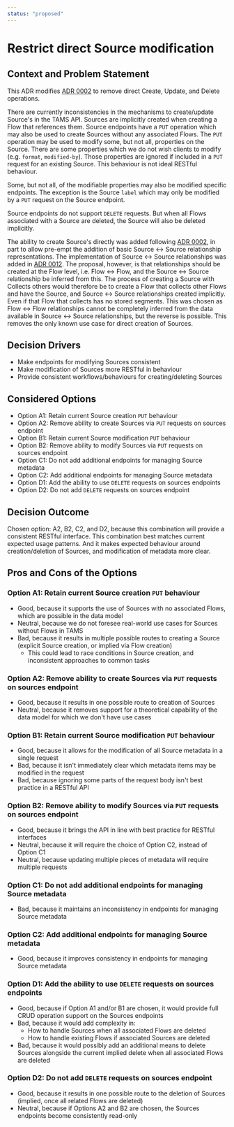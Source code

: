 ```yaml
---
status: "proposed"
---
```

# Restrict direct Source modification

## Context and Problem Statement

This ADR modifies [ADR 0002](./0002-add-sources-to-api.md) to remove direct Create, Update, and Delete operations.

There are currently inconsistencies in the mechanisms to create/update Source's in the TAMS API.
Sources are implicitly created when creating a Flow that references them.
Source endpoints have a `PUT` operation which may also be used to create Sources without any associated Flows.
The `PUT` operation may be used to modify some, but not all, properties on the Source.
There are some properties which we do not wish clients to modify (e.g. `format`, `modified-by`).
Those properties are ignored if included in a `PUT` request for an existing Source.
This behaviour is not ideal RESTful behaviour.

Some, but not all, of the modifiable properties may also be modified specific endpoints.
The exception is the Source `label` which may only be modified by a `PUT` request on the Source endpoint.

Source endpoints do not support `DELETE` requests.
But when all Flows associated with a Source are deleted, the Source will also be deleted implicitly.

The ability to create Source's directly was added following [ADR 0002](./0002-add-sources-to-api.md), in part to allow pre-empt the addition of basic Source <-> Source relationship representations.
The implementation of Source <-> Source relationships was added in [ADR 0012](./0012-add-flow-collections.md).
The proposal, however, is that relationships should be created at the Flow level, i.e. Flow <-> Flow, and the Source <-> Source relationship be inferred from this.
The process of creating a Source with Collects others would therefore be to create a Flow that collects other Flows and have the Source, and Source <-> Source relationships created implicitly.
Even if that Flow that collects has no stored segments.
This was chosen as Flow <-> Flow relationships cannot be completely inferred from the data available in Source <-> Source relationships, but the reverse is possible.
This removes the only known use case for direct creation of Sources.

## Decision Drivers

* Make endpoints for modifying Sources consistent
* Make modification of Sources more RESTful in behaviour
* Provide consistent workflows/behaviours for creating/deleting Sources

## Considered Options

* Option A1: Retain current Source creation `PUT` behaviour
* Option A2: Remove ability to create Sources via `PUT` requests on sources endpoint
* Option B1: Retain current Source modification `PUT` behaviour
* Option B2: Remove ability to modify Sources via `PUT` requests on sources endpoint
* Option C1: Do not add additional endpoints for managing Source metadata
* Option C2: Add additional endpoints for managing Source metadata
* Option D1: Add the ability to use `DELETE` requests on sources endpoints
* Option D2: Do not add `DELETE` requests on sources endpoint

## Decision Outcome

Chosen option: A2, B2, C2, and D2, because this combination will provide a consistent RESTful interface.
This combination best matches current expected usage patterns.
And it makes expected behaviour around creation/deletion of Sources, and modification of metadata more clear.

## Pros and Cons of the Options

### Option A1: Retain current Source creation `PUT` behaviour

* Good, because it supports the use of Sources with no associated Flows, which are possible in the data model
* Neutral, because we do not foresee real-world use cases for Sources without Flows in TAMS
* Bad, because it results in multiple possible routes to creating a Source (explicit Source creation, or implied via Flow creation)
  * This could lead to race conditions in Source creation, and inconsistent approaches to common tasks

### Option A2: Remove ability to create Sources via `PUT` requests on sources endpoint

* Good, because it results in one possible route to creation of Sources
* Neutral, because it removes support for a theoretical capability of the data model for which we don't have use cases

### Option B1: Retain current Source modification `PUT` behaviour

* Good, because it allows for the modification of all Source metadata in a single request
* Bad, because it isn't immediately clear which metadata items may be modified in the request
* Bad, because ignoring some parts of the request body isn't best practice in a RESTful API

### Option B2: Remove ability to modify Sources via `PUT` requests on sources endpoint

* Good, because it brings the API in line with best practice for RESTful interfaces
* Neutral, because it will require the choice of Option C2, instead of Option C1
* Neutral, because updating multiple pieces of metadata will require multiple requests

### Option C1: Do not add additional endpoints for managing Source metadata

* Bad, because it maintains an inconsistency in endpoints for managing Source metadata

### Option C2: Add additional endpoints for managing Source metadata

* Good, because it improves consistency in endpoints for managing Source metadata

### Option D1: Add the ability to use `DELETE` requests on sources endpoints

* Good, because if Option A1 and/or B1 are chosen, it would provide full CRUD operation support on the Sources endpoints
* Bad, because it would add complexity in:
  * How to handle Sources when all associated Flows are deleted
  * How to handle existing Flows if associated Sources are deleted
* Bad, because it would possibly add an additional means to delete Sources alongside the current implied delete when all associated Flows are deleted

### Option D2: Do not add `DELETE` requests on sources endpoint

* Good, because it results in one possible route to the deletion of Sources (implied, once all related Flows are deleted)
* Neutral, because if Options A2 and B2 are chosen, the Sources endpoints become consistently read-only
